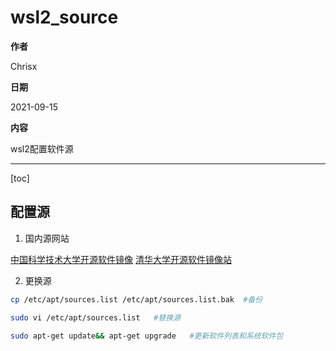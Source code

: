 # wsl2_source

**作者**

Chrisx

**日期**

2021-09-15

**内容**

wsl2配置软件源

----

[toc]

## 配置源

1. 国内源网站

[中国科学技术大学开源软件镜像](https://mirrors.ustc.edu.cn/repogen/)
[清华大学开源软件镜像站](https://mirrors.tuna.tsinghua.edu.cn/help/ubuntu/)

2. 更换源

```sh
cp /etc/apt/sources.list /etc/apt/sources.list.bak  #备份

sudo vi /etc/apt/sources.list   #替换源

sudo apt-get update&& apt-get upgrade   #更新软件列表和系统软件包
```